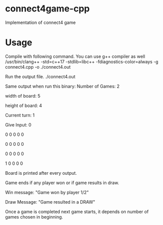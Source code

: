 # connect4game-cpp
Implementation of connect4 game

# Usage
Compile with following command. You can use g++ compiler as well
/usr/bin/clang++ -std=c++17 -stdlib=libc++ -fdiagnostics-color=always -g connect4.cpp -o ./connect4.out

Run the output file.
./connect4.out

Same output when run this binary:
Number of Games: 2

width of board: 5

height of board: 4

Current turn: 1

Give Input: 0

0 0 0 0 0

0 0 0 0 0 

0 0 0 0 0 

1 0 0 0 0 



Board is printed after every output.

Game ends if any player won or if game results in draw.

Win message:
"Game won by player 1/2"

Draw Message:
"Game resulted in a DRAW"

Once a game is completed next game starts, it depends on number of games chosen in beginning.
